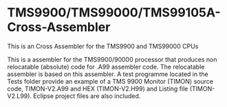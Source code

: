 # TMS9900/TMS99000/TMS99105A-Cross-Assembler
This is an Cross Assembler for the TMS9900 and TMS99000 CPUs

This is a assembler for the TMS9900/90000 processor that produces non relocatable (absolute) code for .A99 assembler code.   The relocatable assembler is based on this assembler.   A test programme located in the Tests folder provide an example of a TMS 9900 Monitor (TIMON) source code, TIMON-V2.A99 and HEX (TIMON-V2.H99) and Listing file (TIMON-V2.L99).  Eclipse project files are also included.
